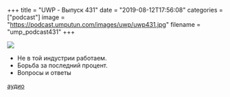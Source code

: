 +++
title = "UWP - Выпуск 431"
date = "2019-08-12T17:56:08"
categories = ["podcast"]
image = "https://podcast.umputun.com/images/uwp/uwp431.jpg"
filename = "ump_podcast431"
+++

![](https://podcast.umputun.com/images/uwp/uwp431.jpg)

- Не в той индустрии работаем.
- Борьба за последний процент.
- Вопросы и ответы

[аудио](https://podcast.umputun.com/media/ump_podcast431.mp3)
<audio src="https://podcast.umputun.com/media/ump_podcast431.mp3" preload="none"></audio>
